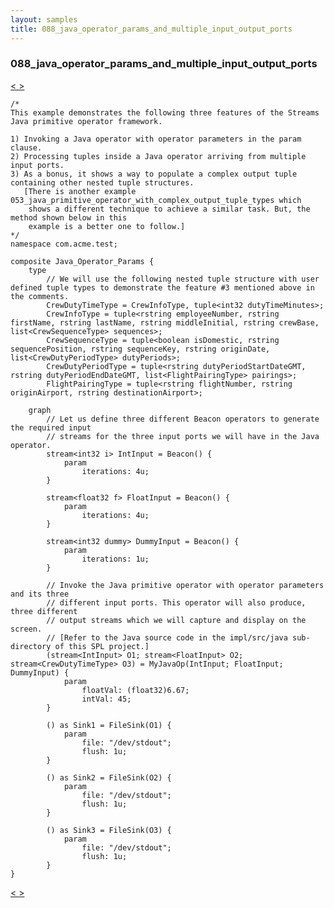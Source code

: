 ```yaml
---
layout: samples
title: 088_java_operator_params_and_multiple_input_output_ports
---
```


### 088_java_operator_params_and_multiple_input_output_ports

<div class="sampleNav"><a class="button" href="/streamsx.documentation/samples/spl-for-beginner/087_email_alerts_via_java_native_function_com_acme_test_EmailAlerts_spl/"> < </a><a class="button" href="/streamsx.documentation/samples/spl-for-beginner/089_integrating_streams_apps_with_web_apps_com_acme_test_WebCalculator_spl/"> > </a>
</div>

~~~~~~
/*
This example demonstrates the following three features of the Streams Java primitive operator framework.

1) Invoking a Java operator with operator parameters in the param clause.
2) Processing tuples inside a Java operator arriving from multiple input ports.
3) As a bonus, it shows a way to populate a complex output tuple containing other nested tuple structures.
   [There is another example 053_java_primitive_operator_with_complex_output_tuple_types which
    shows a different technique to achieve a similar task. But, the method shown below in this
    example is a better one to follow.]
*/
namespace com.acme.test;

composite Java_Operator_Params {
	type
		// We will use the following nested tuple structure with user defined tuple types to demonstrate the feature #3 mentioned above in the comments.
		CrewDutyTimeType = CrewInfoType, tuple<int32 dutyTimeMinutes>;
		CrewInfoType = tuple<rstring employeeNumber, rstring firstName, rstring lastName, rstring middleInitial, rstring crewBase, list<CrewSequenceType> sequences>;
		CrewSequenceType = tuple<boolean isDomestic, rstring sequencePosition, rstring sequenceKey, rstring originDate, list<CrewDutyPeriodType> dutyPeriods>;
		CrewDutyPeriodType = tuple<rstring dutyPeriodStartDateGMT, rstring dutyPeriodEndDateGMT, list<FlightPairingType> pairings>;
		FlightPairingType = tuple<rstring flightNumber, rstring originAirport, rstring destinationAirport>;
	
	graph
		// Let us define three different Beacon operators to generate the required input
		// streams for the three input ports we will have in the Java operator.
		stream<int32 i> IntInput = Beacon() {
			param
				iterations: 4u;
		}
		
		stream<float32 f> FloatInput = Beacon() {
			param
				iterations: 4u;
		}		
	
		stream<int32 dummy> DummyInput = Beacon() {
			param
				iterations: 1u;
		}
		
		// Invoke the Java primitive operator with operator parameters and its three
		// different input ports. This operator will also produce, three different
		// output streams which we will capture and display on the screen.
		// [Refer to the Java source code in the impl/src/java sub-directory of this SPL project.]
		(stream<IntInput> O1; stream<FloatInput> O2; stream<CrewDutyTimeType> O3) = MyJavaOp(IntInput; FloatInput; DummyInput) {
			param
				floatVal: (float32)6.67;
				intVal: 45;
		}				
		
		() as Sink1 = FileSink(O1) {
			param
				file: "/dev/stdout";
				flush: 1u;
		}
		
		() as Sink2 = FileSink(O2) {
			param
				file: "/dev/stdout";
				flush: 1u;
		}		
		
		() as Sink3 = FileSink(O3) {
			param
				file: "/dev/stdout";
				flush: 1u;
		}		
}
~~~~~~

<div class="sampleNav"><a class="button" href="/streamsx.documentation/samples/spl-for-beginner/087_email_alerts_via_java_native_function_com_acme_test_EmailAlerts_spl/"> < </a><a class="button" href="/streamsx.documentation/samples/spl-for-beginner/089_integrating_streams_apps_with_web_apps_com_acme_test_WebCalculator_spl/"> > </a>
</div>

